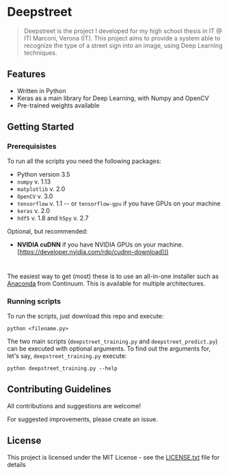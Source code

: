 # Deepstreet

> Deepstreet is the project I developed for my high school thesis in IT @ ITI Marconi, Verona (IT).
This project aims to provide a system able to recognize the type of a street sign into an image, using Deep Learning techniques.

## Features

- Written in Python
- Keras as a main library for Deep Learning, with Numpy and OpenCV
- Pre-trained weights available


## Getting Started

### Prerequisistes
To run all the scripts you need the following packages:
- Python version 3.5
- `numpy` v. 1.13
- `matplotlib` v. 2.0
- `OpenCV` v. 3.0
- `tensorflow` v. 1.1 -- or `tensorflow-gpu` if you have GPUs on your machine
- `keras` v. 2.0
- `hdf5` v. 1.8 and `h5py` v. 2.7

Optional, but recommended:
- **NVIDIA cuDNN** if you have NVIDIA GPUs on your machine.
    [https://developer.nvidia.com/rdp/cudnn-download]()

#
The easiest way to get (most) these is to use an all-in-one installer such as [Anaconda](http://www.continuum.io/downloads) from Continuum. This is available for multiple architectures.

### Running scripts
To run the scripts, just download this repo and execute:
```shell
python <filename.py>
```
The two main scripts (`deepstreet_training.py` and `deepstreet_predict.py`) can be executed with optional arguments. To find out the arguments for, let's say, `deepstreet_training.py` execute:

```shell
python deepstreet_training.py --help
```


## Contributing Guidelines

All contributions and suggestions are welcome!

For suggested improvements, please create an issue.


## License

This project is licensed under the MIT License - see the [LICENSE.txt](https://github.com/alessiamarcolini/deepstreet/blob/master/LICENSE.txt) file for details
